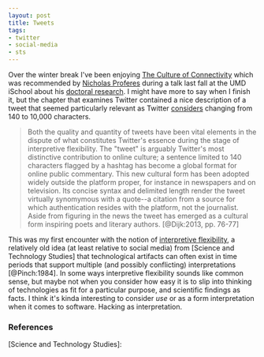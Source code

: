 ```yaml
---
layout: post
title: Tweets
tags:
- twitter
- social-media
- sts
---
```



Over the winter break I've been enjoying [The Culture of Connectivity] which
was recommended by [Nicholas Proferes] during a talk last fall at the UMD 
iSchool about his [doctoral research]. I might have more to say when I finish 
it, but the chapter that examines Twitter contained a nice description of a 
tweet that seemed particularly relevant as Twitter [considers] changing from 
140 to 10,000 characters.

> Both the quality and quantity of tweets have been vital elements in the 
> dispute of what constitutes Twitter's essence during the stage of interpretive
> flexibility. The "tweet" is arguably Twitter's most distinctive contribution
> to online culture; a sentence limited to 140 characters flagged by a hashtag
> has become a global format for online public commentary. This new cultural
> form has been adopted widely outside the platform proper, for instance in
> newspapers and on television. Its concise syntax and delimited length render
> the tweet virtually synomymous with a quote--a citation from a source for 
> which authentication resides with the platform, not the journalist. Aside from
> figuring in the news the tweet has emerged as a cultural form inspiring poets
> and literary authors. [@Dijk:2013, pp. 76-77]

This was my first encounter with the notion of [interpretive flexibility], a
relatively old idea (at least relative to social media) from [Science and
Technology Studies] that technological artifacts can often exist in time periods
that support multiple (and possibly conflicting) interpretations
[@Pinch:1984]. In some ways interpretive flexibility sounds like common sense,
but maybe not when you consider how easy it is to slip into thinking of
technologies as fit for a particular purpose, and scientific findings as facts.
I think it's kinda interesting to consider *use* or as a form interpretation
when it comes to software. Hacking as interpretation.

### References

[The Culture of Connectivity]: https://global.oup.com/academic/product/the-culture-of-connectivity-9780199970780?cc=us&lang=en&
[doctoral research]: http://dc.uwm.edu/etd/909/
[considers]: http://recode.net/2016/01/05/twitter-considering-10000-character-limit-for-tweets/
[Nicholas Proferes]: https://twitter.com/moduloone
[interpretive flexibility]: https://en.wikipedia.org/wiki/Social_construction_of_technology#Interpretative_flexibility
[Science and Technology Studies]: 
